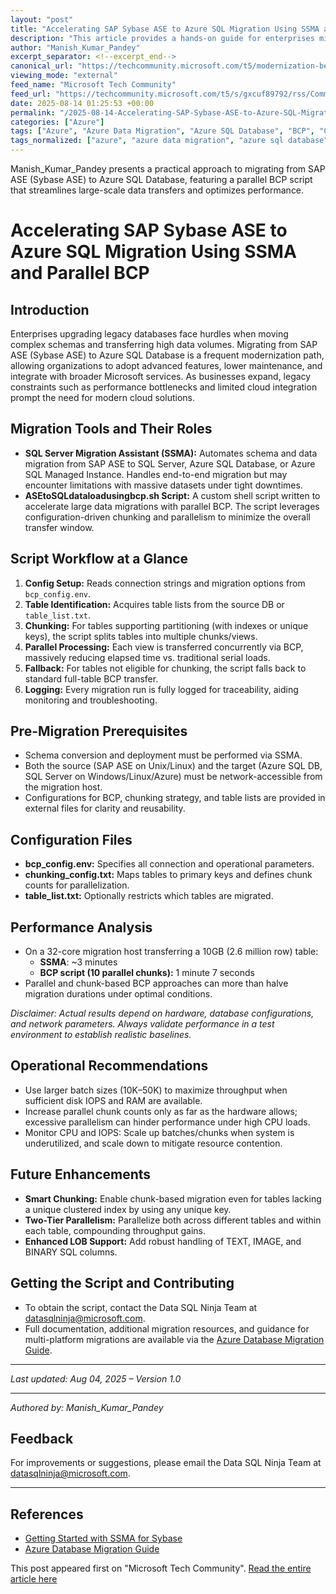 ```yaml
---
layout: "post"
title: "Accelerating SAP Sybase ASE to Azure SQL Migration Using SSMA and Parallel BCP"
description: "This article provides a hands-on guide for enterprises migrating from SAP ASE (Sybase ASE) to Azure SQL Database. It details a custom script that uses parallelism with BCP to speed up large data transfers, reduce downtime, and tackle scalability bottlenecks that often arise during cloud modernization. The workflow includes configuration setup, pre-migration steps, performance benchmarking, and future enhancements aimed at broader table support and more efficient LOB column handling. Best practices and prerequisites ensure a smooth migration process, while performance results and recommendations allow teams to optimize resource utilization throughout the migration."
author: "Manish_Kumar_Pandey"
excerpt_separator: <!--excerpt_end-->
canonical_url: "https://techcommunity.microsoft.com/t5/modernization-best-practices-and/sap-sybase-ase-to-azure-sql-migration-using-ssma-and-bcp/ba-p/4436624"
viewing_mode: "external"
feed_name: "Microsoft Tech Community"
feed_url: "https://techcommunity.microsoft.com/t5/s/gxcuf89792/rss/Community"
date: 2025-08-14 01:25:53 +00:00
permalink: "/2025-08-14-Accelerating-SAP-Sybase-ASE-to-Azure-SQL-Migration-Using-SSMA-and-Parallel-BCP.html"
categories: ["Azure"]
tags: ["Azure", "Azure Data Migration", "Azure SQL Database", "BCP", "Cloud Modernization", "Community", "Data Chunking", "Data Engineering", "Database Migration", "Linux", "LOB Data Handling", "Migration Automation", "Parallel Data Transfer", "Performance Tuning", "SAP ASE", "Shell Script", "SQL Server", "SQL Server Migration Assistant", "SSMA", "Sybase ASE"]
tags_normalized: ["azure", "azure data migration", "azure sql database", "bcp", "cloud modernization", "community", "data chunking", "data engineering", "database migration", "linux", "lob data handling", "migration automation", "parallel data transfer", "performance tuning", "sap ase", "shell script", "sql server", "sql server migration assistant", "ssma", "sybase ase"]
---
```


Manish_Kumar_Pandey presents a practical approach to migrating from SAP ASE (Sybase ASE) to Azure SQL Database, featuring a parallel BCP script that streamlines large-scale data transfers and optimizes performance.<!--excerpt_end-->

# Accelerating SAP Sybase ASE to Azure SQL Migration Using SSMA and Parallel BCP

## Introduction

Enterprises upgrading legacy databases face hurdles when moving complex schemas and transferring high data volumes. Migrating from SAP ASE (Sybase ASE) to Azure SQL Database is a frequent modernization path, allowing organizations to adopt advanced features, lower maintenance, and integrate with broader Microsoft services. As businesses expand, legacy constraints such as performance bottlenecks and limited cloud integration prompt the need for modern cloud solutions.

## Migration Tools and Their Roles

- **SQL Server Migration Assistant (SSMA):** Automates schema and data migration from SAP ASE to SQL Server, Azure SQL Database, or Azure SQL Managed Instance. Handles end-to-end migration but may encounter limitations with massive datasets under tight downtimes.
- **ASEtoSQLdataloadusingbcp.sh Script:** A custom shell script written to accelerate large data migrations with parallel BCP. The script leverages configuration-driven chunking and parallelism to minimize the overall transfer window.

## Script Workflow at a Glance

1. **Config Setup:** Reads connection strings and migration options from `bcp_config.env`.
2. **Table Identification:** Acquires table lists from the source DB or `table_list.txt`.
3. **Chunking:** For tables supporting partitioning (with indexes or unique keys), the script splits tables into multiple chunks/views.
4. **Parallel Processing:** Each view is transferred concurrently via BCP, massively reducing elapsed time vs. traditional serial loads.
5. **Fallback:** For tables not eligible for chunking, the script falls back to standard full-table BCP transfer.
6. **Logging:** Every migration run is fully logged for traceability, aiding monitoring and troubleshooting.

## Pre-Migration Prerequisites

- Schema conversion and deployment must be performed via SSMA.
- Both the source (SAP ASE on Unix/Linux) and the target (Azure SQL DB, SQL Server on Windows/Linux/Azure) must be network-accessible from the migration host.
- Configurations for BCP, chunking strategy, and table lists are provided in external files for clarity and reusability.

## Configuration Files

- **bcp_config.env:** Specifies all connection and operational parameters.
- **chunking_config.txt:** Maps tables to primary keys and defines chunk counts for parallelization.
- **table_list.txt:** Optionally restricts which tables are migrated.

## Performance Analysis

- On a 32-core migration host transferring a 10GB (2.6 million row) table:
  - **SSMA**: ~3 minutes
  - **BCP script (10 parallel chunks):** 1 minute 7 seconds
- Parallel and chunk-based BCP approaches can more than halve migration durations under optimal conditions.

_Disclaimer: Actual results depend on hardware, database configurations, and network parameters. Always validate performance in a test environment to establish realistic baselines._

## Operational Recommendations

- Use larger batch sizes (10K–50K) to maximize throughput when sufficient disk IOPS and RAM are available.
- Increase parallel chunk counts only as far as the hardware allows; excessive parallelism can hinder performance under high CPU loads.
- Monitor CPU and IOPS: Scale up batches/chunks when system is underutilized, and scale down to mitigate resource contention.

## Future Enhancements

- **Smart Chunking:** Enable chunk-based migration even for tables lacking a unique clustered index by using any unique key.
- **Two-Tier Parallelism:** Parallelize both across different tables and within each table, compounding throughput gains.
- **Enhanced LOB Support:** Add robust handling of TEXT, IMAGE, and BINARY SQL columns.

## Getting the Script and Contributing

- To obtain the script, contact the Data SQL Ninja Team at [datasqlninja@microsoft.com](mailto:datasqlninja@microsoft.com).
- Full documentation, additional migration resources, and guidance for multi-platform migrations are available via the [Azure Database Migration Guide](https://datamigration.microsoft.com/).

---

_Last updated: Aug 04, 2025 – Version 1.0_

---

_Authored by: Manish_Kumar_Pandey_

## Feedback

For improvements or suggestions, please email the Data SQL Ninja Team at [datasqlninja@microsoft.com](mailto:datasqlninja@microsoft.com).

---

## References

- [Getting Started with SSMA for Sybase](https://learn.microsoft.com/en-us/sql/ssma/sybase/getting-started-with-ssma-for-sybase-sybasetosql?view=sql-server-ver17)
- [Azure Database Migration Guide](https://datamigration.microsoft.com/)

This post appeared first on "Microsoft Tech Community". [Read the entire article here](https://techcommunity.microsoft.com/t5/modernization-best-practices-and/sap-sybase-ase-to-azure-sql-migration-using-ssma-and-bcp/ba-p/4436624)
